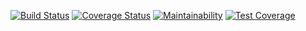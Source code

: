 [![Build Status](https://travis-ci.com/3itheror/weather-api.svg?token=YzKt3g2PZm1xjxXP4bSd&branch=master)](https://travis-ci.com/3itheror/weather-api)
[![Coverage Status](https://coveralls.io/repos/github/3itheror/weather-api/badge.svg?branch=public)](https://coveralls.io/github/3itheror/weather-api?branch=public)
[![Maintainability](https://api.codeclimate.com/v1/badges/912788752f83c71c0124/maintainability)](https://codeclimate.com/github/3itheror/weather-api/maintainability)
[![Test Coverage](https://api.codeclimate.com/v1/badges/912788752f83c71c0124/test_coverage)](https://codeclimate.com/github/3itheror/weather-api/test_coverage)
